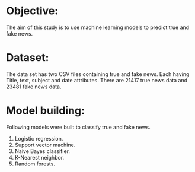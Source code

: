 # Objective:

The aim of this study is to use machine learning models to predict true and fake news.

# Dataset: 

The data set has two CSV files containing true and fake news. Each having Title, text, subject and date attributes. There are 21417 true news data and 23481 fake news data. 

# Model building:

Following models were built to classify true and fake news.

1. Logistic regression.
2. Support vector machine.
3. Naive Bayes classifier.
4. K-Nearest neighbor.
5. Random forests.

